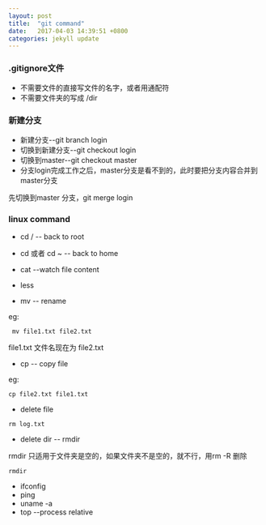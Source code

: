 ```yaml
---
layout: post
title:  "git command"
date:   2017-04-03 14:39:51 +0800
categories: jekyll update
---
```



### .gitignore文件
* 不需要文件的直接写文件的名字，或者用通配符
* 不需要文件夹的写成 /dir

### 新建分支


* 新建分支--git branch login  
* 切换到新建分支--git checkout login
* 切换到master--git checkout master
* 分支login完成工作之后，master分支是看不到的，此时要把分支内容合并到master分支

 先切换到master 分支，git merge login


 ### linux command

 * cd / -- back to root
 * cd 或者 cd ~ -- back to home
 * cat --watch file content
 * less 

 * mv -- rename

 eg:

 ```
  mv file1.txt file2.txt
 ```

 file1.txt 文件名现在为 file2.txt

 * cp -- copy file

 eg:
 ```
 cp file2.txt file1.txt

 ```
 * delete file

 ```
 rm log.txt
 ```
 * delete dir -- rmdir 

 rmdir 只适用于文件夹是空的，如果文件夹不是空的，就不行，用rm -R 删除

 ```
 rmdir 
 ```
 * ifconfig
 * ping
 *  uname -a
 * top --process relative




 



























































